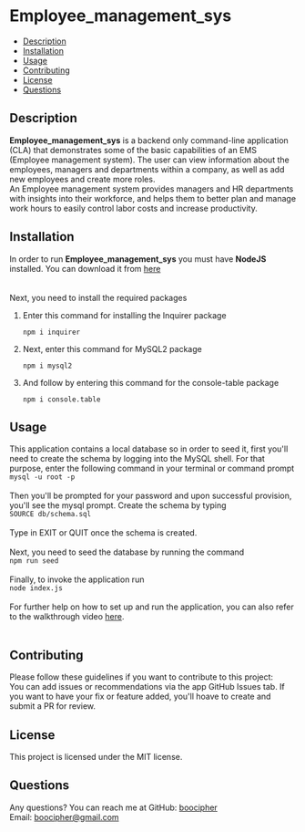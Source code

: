 # Employee_management_sys

* [Description](#description)
* [Installation](#installation)
* [Usage](#usage)
* [Contributing](#contributing)
* [License](#license)
* [Questions](#questions)

## Description
**Employee_management_sys** is a backend only command-line application (CLA) that demonstrates some of the basic capabilities of an EMS (Employee management system). The user can view information about the employees, managers and departments within a company, as well as add new employees and create more roles. <br>
An Employee management system provides managers and HR departments with insights into their workforce, and helps them to better plan and manage work hours to easily control labor costs and increase productivity.

## Installation
In order to run **Employee_management_sys** you must have **NodeJS** installed.
You can download it from [here](https://nodejs.org/en/download/)<br>
<br>
<br>
Next, you need to install the required packages <br> 

1. Enter this command for installing the Inquirer package

    ```
    npm i inquirer
    ```

2. Next, enter this command for MySQL2 package

   ```
   npm i mysql2
   ``` 
 
3. And follow by entering this command for the console-table package <br>   
   ```
   npm i console.table
   ```


## Usage
This application contains a local database so in order to seed it, first you'll need to create the schema by logging into the MySQL shell. For that purpose, enter the following command in your terminal or command prompt <br>
```mysql -u root -p``` <br>
<br>
Then you'll be prompted for your password and upon successful provision, you'll see the mysql prompt. Create the schema by typing <br>
```SOURCE db/schema.sql``` <br>
<br>
Type in EXIT or QUIT once the schema is created.
<br>
<br>
Next, you need to seed the database by running the command <br>
```npm run seed```
<br>
<br>
Finally, to invoke the application run <br>
```node index.js```
<br>
<br>
For further help on how to set up and run the application, you can also refer to the walkthrough video [here](https://drive.google.com/file/d/1Nm_7dt990-qWQ8R7IFH8eWxFNQHAGQvo/view?usp=sharing).<br>
<br>


## Contributing
Please follow these guidelines if you want to contribute to this project: <br>
You can add issues or recommendations via the app GitHub Issues tab.
If you want to have your fix or feature added, you'll hoave to create and submit a PR for review.

## License
This project is licensed under the MIT license.

## Questions
Any questions? You can reach me at
GitHub: [boocipher](https://github.com/boocipher)<br>
Email: boocipher@gmail.com
